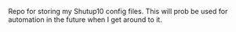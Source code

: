 Repo for storing my Shutup10 config files. This will prob be used for automation in the future when I get around to it. 

